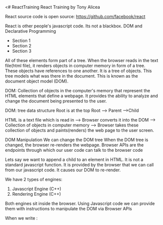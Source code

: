 <# ReactTraining
React Training by Tony Alicea

React source code is open source:
https://github.com/facebook/react

React is other people's javascript code. Its not a blackbox.
DOM and Declarative Programming
<section>
<ul>
<li>Section 1</li>
<li>Section 2</li>
<li>Section 3</li>
</ul>
</section>

All of these elements form part of a tree.
When the browser reads in the text file(html file), it renders objects in computer memory in form of a tree. These objects have references to one another. It is a tree of objects. This tree models what was there in the document. This is known as the document object model (DOM).

DOM: Collection of objects in the computer's memory that represent the HTML elements that define a webpage. It provides the ability to analyze and change the document being presented to the user.

DOM: tree data structure
Root is at the top
Root --> Parent -->Child

HTML is a text file which is read in -->
Browser converts it into the DOM -->
Collection of objects in computer memory -->
Browser takes these collection of objects and paints(renders) the web page to the user screen.

DOM Manipulation
We can change the DOM tree
When the DOM tree is changed, the browser re-renders the webpage.
Browser APIs are the endpoints through which our user code can talk to the browser code

Lets say we want to append a child to an element in HTML. It is not a standard javascript function. It is provided by the browser that we can call from our javascript code. It causes our DOM to re-render.

We have 2 types of engines:
1. Javascript Engine (C++)
2. Rendering Engine (C++)

Both engines sit inside the browser. Using Javascript code we can provide them with instructions to manipulate the DOM via Browser APIs

When we write :
<script src="./app.js"/> inside the body tag, it ensures that DOM elements have already been created when this javascript is run.


Building dynamic web applications means manipulating the DOM.
Manipulating the DOM is an expensive task.
We need to minimize the work at manipulating the DOM.

IMPERATIVE VS DECLARATIVE PROGRAMMING

IMPERATIVE PROGRAMMING: Style of programming in which we describe how a program should do its task:
For e.g how a dog should tie its shoes

DECLARATIVE PROGRAMMING: Style of programming in which we declare what we want the program to accomplish without describing how.

DECLARATIVE PROGRAMMING SYSTEM IS BUILT ON TOP OF IMPERATIVE PROGRAMMING.

We rely on programming done by other developers

In simple words, React Code is imperative programming i.e it has the code with instructions as to how to update the DOM.

Declarative programming is what we as developers, do. We just need to write code for our business logic and react code takes care of providing a set of instructions to the browsers as to how to render it. 

It makes our life easier so that we can focus on what our application should do rather than bothering about how it will do it.

